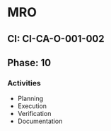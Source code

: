 # MRO

## CI: CI-CA-O-001-002
## Phase: 10

### Activities
- Planning
- Execution
- Verification
- Documentation
